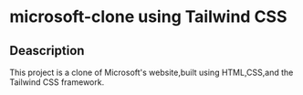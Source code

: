 # microsoft-clone  using Tailwind CSS
## Deascription
This project is a clone of Microsoft's website,built using HTML,CSS,and the Tailwind CSS framework.

